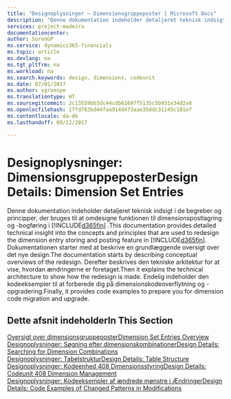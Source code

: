 ```yaml
---
title: "Designoplysninger – Dimensionsgruppeposter | Microsoft Docs"
description: "Denne dokumentation indeholder detaljeret teknisk indsigt i de begreber og principper, der bruges til at omdesigne funktionen til dimensionspostlagring og -bogføring."
services: project-madeira
documentationcenter: 
author: SorenGP
ms.service: dynamics365-financials
ms.topic: article
ms.devlang: na
ms.tgt_pltfrm: na
ms.workload: na
ms.search.keywords: design, dimensions, codeunit
ms.date: 07/01/2017
ms.author: sgroespe
ms.translationtype: HT
ms.sourcegitcommit: 2c13559bb3dc44cdb61697f5135c5b931e34d2a8
ms.openlocfilehash: 17fd783bd44faa914d473aae35ddc31145c181ef
ms.contentlocale: da-dk
ms.lasthandoff: 09/22/2017

---
```

# <a name="design-details-dimension-set-entries"></a><span data-ttu-id="9aec6-103">Designoplysninger: Dimensionsgruppeposter</span><span class="sxs-lookup"><span data-stu-id="9aec6-103">Design Details: Dimension Set Entries</span></span>
<span data-ttu-id="9aec6-104">Denne dokumentation indeholder detaljeret teknisk indsigt i de begreber og principper, der bruges til at omdesigne funktionen til dimensionspostlagring og -bogføring i [!INCLUDE[d365fin](includes/d365fin_md.md)] .</span><span class="sxs-lookup"><span data-stu-id="9aec6-104">This documentation provides detailed technical insight into the concepts and principles that are used to redesign the dimension entry storing and posting feature in [!INCLUDE[d365fin](includes/d365fin_md.md)].</span></span> <span data-ttu-id="9aec6-105">Dokumentationen starter med at beskrive en grundlæggende oversigt over det nye design.</span><span class="sxs-lookup"><span data-stu-id="9aec6-105">The documentation starts by describing conceptual overviews of the redesign.</span></span> <span data-ttu-id="9aec6-106">Derefter beskrives den tekniske arkitektur for at vise, hvordan ændringerne er foretaget.</span><span class="sxs-lookup"><span data-stu-id="9aec6-106">Then it explains the technical architecture to show how the redesign is made.</span></span> <span data-ttu-id="9aec6-107">Endelig indeholder den kodeeksempler til at forberede dig på dimensionskodeoverflytning og -opgradering.</span><span class="sxs-lookup"><span data-stu-id="9aec6-107">Finally, it provides code examples to prepare you for dimension code migration and upgrade.</span></span>  

## <a name="in-this-section"></a><span data-ttu-id="9aec6-108">Dette afsnit indeholder</span><span class="sxs-lookup"><span data-stu-id="9aec6-108">In This Section</span></span>  
[<span data-ttu-id="9aec6-109">Oversigt over dimensionsgruppeposter</span><span class="sxs-lookup"><span data-stu-id="9aec6-109">Dimension Set Entries Overview</span></span>](design-details-dimension-set-entries-overview.md)  
[<span data-ttu-id="9aec6-110">Designoplysninger: Søgning efter dimensionskombinationer</span><span class="sxs-lookup"><span data-stu-id="9aec6-110">Design Details: Searching for Dimension Combinations</span></span>](design-details-searching-for-dimension-combinations.md)  
[<span data-ttu-id="9aec6-111">Designoplysninger: Tabelstruktur</span><span class="sxs-lookup"><span data-stu-id="9aec6-111">Design Details: Table Structure</span></span>](design-details-table-structure.md)  
[<span data-ttu-id="9aec6-112">Designoplysninger: Kodeenhed 408 Dimensionsstyring</span><span class="sxs-lookup"><span data-stu-id="9aec6-112">Design Details: Codeunit 408 Dimension Management</span></span>](design-details-codeunit-408-dimension-management.md)  
[<span data-ttu-id="9aec6-113">Designoplysninger: Kodeeksempler af ændrede mønstre i Ændringer</span><span class="sxs-lookup"><span data-stu-id="9aec6-113">Design Details: Code Examples of Changed Patterns in Modifications</span></span>](design-details-code-examples-of-changed-patterns-in-modifications.md)

